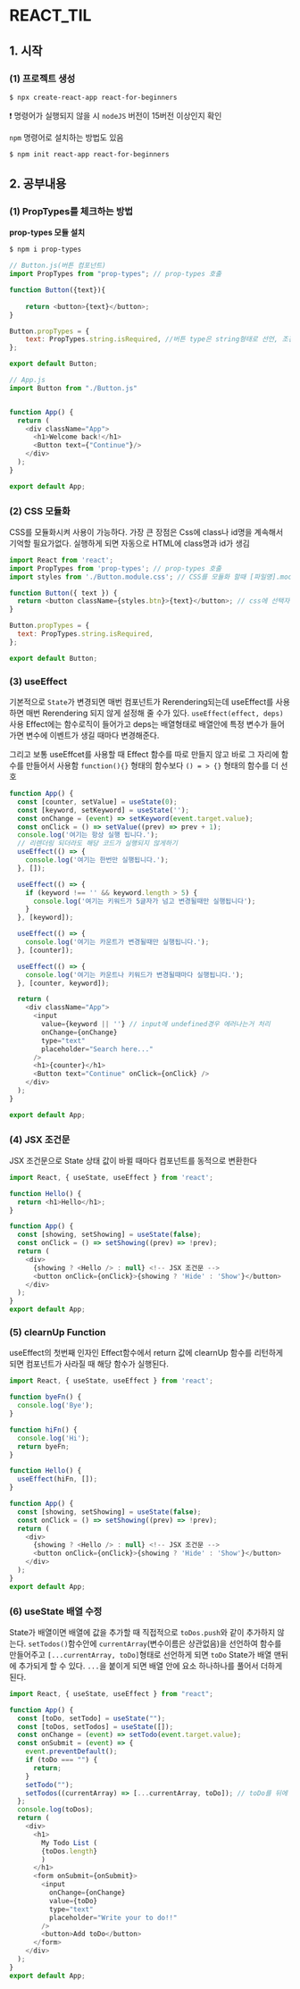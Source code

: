 # REACT_TIL

## 1. 시작
### (1) 프로젝트 생성
```bash
$ npx create-react-app react-for-beginners
```
❗️ 명령어가 실행되지 않을 시 `nodeJS` 버전이 15버전 이상인지 확인

`npm` 명령어로 설치하는 방법도 있음
```
$ npm init react-app react-for-beginners 
```

## 2. 공부내용

### (1) PropTypes를 체크하는 방법
**prop-types 모듈 설치**
```bash
$ npm i prop-types
```
```js
// Button.js(버튼 컴포넌트)
import PropTypes from "prop-types"; // prop-types 호출

function Button({text}){
    
    return <button>{text}</button>;
}

Button.propTypes = {
    text: PropTypes.string.isRequired, //버튼 type은 string형태로 선언, 조건에 맞지 않을시 에러발생
};

export default Button;

// App.js
import Button from "./Button.js"


function App() {
  return (
    <div className="App">
      <h1>Welcome back!</h1>  
      <Button text={"Continue"}/>
    </div>
  );
}

export default App;

```
### (2) CSS 모듈화
CSS를 모듈화시켜 사용이 가능하다.
가장 큰 장점은 Css에 class나 id명을 계속해서 기억할 필요가없다.
실행하게 되면 자동으로 HTML에 class명과 id가 생김 
```js
import React from 'react';
import PropTypes from 'prop-types'; // prop-types 호출
import styles from './Button.module.css'; // CSS를 모듈화 할때 [파일명].module.css으로 호출

function Button({ text }) {
  return <button className={styles.btn}>{text}</button>; // css에 선택자 .class => className, id => id
}

Button.propTypes = {
  text: PropTypes.string.isRequired,
};

export default Button;
```

### (3) useEffect

기본적으로 `State`가 변경되면 매번 컴포넌트가 Rerendering되는데 useEffect를 사용하면 매번 Rerendering 되지 않게 설정해 줄 수가 있다.
`useEffect(effect, deps)` 사용
Effect에는 함수로직이 들어가고 deps는 배열형태로 배열안에 특정 변수가 들어가면 변수에 이벤트가 생길 때마다 변경해준다.

그리고 보통 useEffcet를 사용할 때 Effect 함수를 따로 만들지 않고 바로 그 자리에 함수를 만들어서 사용함
`function(){}` 형태의 함수보다 `() = > {}` 형태의 함수를 더 선호
```js
function App() {
  const [counter, setValue] = useState(0);
  const [keyword, setKeyword] = useState('');
  const onChange = (event) => setKeyword(event.target.value);
  const onClick = () => setValue((prev) => prev + 1);
  console.log('여기는 항상 실행 됩니다.');
  // 리렌더링 되더라도 해당 코드가 실행되지 않게하기
  useEffect(() => {
    console.log('여기는 한번만 실행됩니다.');
  }, []);

  useEffect(() => {
    if (keyword !== '' && keyword.length > 5) {
      console.log('여기는 키워드가 5글자가 넘고 변경될때만 실행됩니다');
    }
  }, [keyword]);

  useEffect(() => {
    console.log('여기는 카운트가 변경될때만 실행됩니다.');
  }, [counter]);

  useEffect(() => {
    console.log('여기는 카운트나 키워드가 변경될때마다 실행됩니다.');
  }, [counter, keyword]);

  return (
    <div className="App">
      <input
        value={keyword || ''} // input에 undefined경우 에러나는거 처리
        onChange={onChange}
        type="text"
        placeholder="Search here..."
      />
      <h1>{counter}</h1>
      <Button text="Continue" onClick={onClick} />
    </div>
  );
}

export default App;
```

### (4) JSX 조건문

JSX 조건문으로 State 상태 값이 바뀔 때마다 컴포넌트를 동적으로 변환한다
```js
import React, { useState, useEffect } from 'react';

function Hello() {
  return <h1>Hello</h1>;
}

function App() {
  const [showing, setShowing] = useState(false);
  const onClick = () => setShowing((prev) => !prev);
  return (
    <div>
      {showing ? <Hello /> : null} <!-- JSX 조건문 -->
      <button onClick={onClick}>{showing ? 'Hide' : 'Show'}</button>
    </div>
  );
}
export default App;
```

### (5) clearnUp Function

useEffect의 첫번째 인자인 Effect함수에서 return 값에 clearnUp 함수를 리턴하게 되면  컴포넌트가 사라질 때 해당 함수가 실행된다.
```js
import React, { useState, useEffect } from 'react';

function byeFn() {
  console.log('Bye');
}

function hiFn() {
  console.log('Hi');
  return byeFn;
}

function Hello() {
  useEffect(hiFn, []);
}

function App() {
  const [showing, setShowing] = useState(false);
  const onClick = () => setShowing((prev) => !prev);
  return (
    <div>
      {showing ? <Hello /> : null} <!-- JSX 조건문 -->
      <button onClick={onClick}>{showing ? 'Hide' : 'Show'}</button>
    </div>
  );
}
export default App;
```

### (6) useState 배열 수정

State가 배열이면 배열에 값을 추가할 때 직접적으로 `toDos.push`와 같이 추가하지 않는다.
`setTodos()`함수안에 `currentArray`(변수이름은 상관없음)을 선언하여 함수를 만들어주고 
`[...currentArray, toDo]`형태로 선언하게 되면 `toDo` State가 배열 맨뒤에 추가되게 할 수 있다.
`...`을 붙이게 되면 배열 안에 요소 하나하나를 풀어서 더하게 된다.
```js
import React, { useState, useEffect } from "react";

function App() {
  const [toDo, setTodo] = useState("");
  const [toDos, setTodos] = useState([]);
  const onChange = (event) => setTodo(event.target.value);
  const onSubmit = (event) => {
    event.preventDefault();
    if (toDo === "") {
      return;
    }
    setTodo("");
    setTodos((currentArray) => [...currentArray, toDo]); // toDo를 뒤에 붙이면 현재 배열 뒷부분에 추가
  };
  console.log(toDos);
  return (
    <div>
      <h1>
        My Todo List (
        {toDos.length}
        )
      </h1>
      <form onSubmit={onSubmit}>
        <input
          onChange={onChange}
          value={toDo}
          type="text"
          placeholder="Write your to do!!"
        />
        <button>Add toDo</button>
      </form>
    </div>
  );
}
export default App;

```